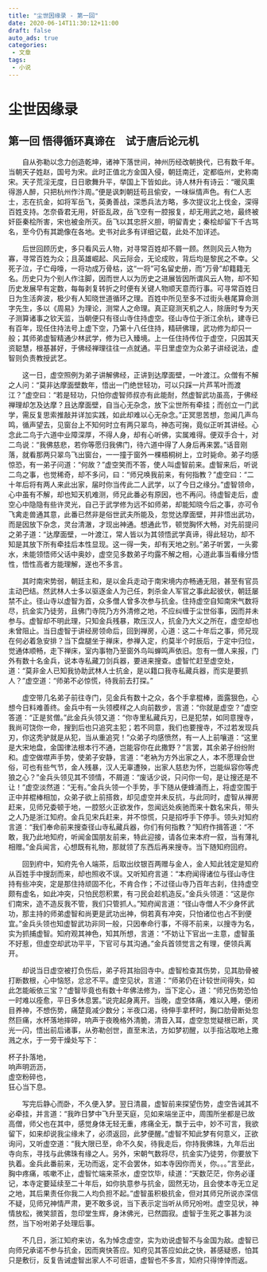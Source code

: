 ```yaml
---
title: "尘世因缘录 - 第一回"
date: 2020-06-14T11:30:12+11:00
draft: false
auto_ads: true
categories:
 - 文章
tags:
 - 小说
---
```

# 尘世因缘录

## 第一回 悟得循环真谛在　试于唐后论元机

　　自从弥勒以念力创造乾坤，诸神下落世间，神州历经改朝换代，已有数千年。当朝天子姓赵，国号为宋。此时正值北方金国入侵，朝廷南迁，定都临州，史称南宋。天子荒淫无度，日日歌舞升平，举国上下皆如此。诗人林升有诗云：“暖风熏得游人醉，只把杭州作汴周。”便是讽刺朝廷苟且偷安，一味纵情声色。有仁人志士，志在抗金，如将军岳飞，英勇善战，深悉兵法方略，多次提议北上伐金，深得百姓支持。怎奈昏君无用，奸臣乱政，岳飞空有一腔报复，却无用武之地，最终被奸臣秦桧所害，宋也被金所灭。岳飞以其忠肝义胆，明留青史；秦桧却留下千古骂名，至今仍有其跪像在各地。史书对此多有详细记载，此处不加详述。

　　后世回顾历史，多只看风云人物，对寻常百姓却不屑一顾。然则风云人物为寡，寻常百姓为众；且英雄崛起、风云际会，无论成败，背后均是黎民之不幸。父死子泣，子亡母嚎，一将功成万骨枯，这“一将”可名留史册，而“万骨”却籍籍无名。历史只为个别人作注脚，因而世人以为历史之进展皆因所谓风云人物，却不知历史发展早有定数，每每剥复转折之时便有关键人物顺天意而行事。可寻常百姓日日为生活奔波，极少有人知晓世道循环之理。百姓中所见至多不过街头巷尾算命测字先生，多以《周易》为理论，测常人之命理。真正窥测天机之人，除唐时专为天子测算诸事之钦天监，当朝便只有径山寺住持虚空。径山寺位于浙江余杭，建寺已有百年，现任住持法号上虚下空，乃第十八任住持，精研佛理，武功修为却只一般；其师弟虚智精通少林武学，修为已入臻境。上一任住持传位于虚空，只因其天资聪慧，根基甚好，于佛经禅理往往一点就通。平日里虚空为众弟子讲经说法，虚智则负责教授武艺。

　　这一日，虚空照例为弟子讲解佛经，正讲到达摩面壁，一叶渡江。众僧有不解之人问：“莫非达摩面壁数年，悟出一门绝世轻功，可以只踩一片芦苇叶而渡江？”虚空曰：“若是轻功，只怕你虚智师叔亦有此能耐，然虚智武功虽高，于佛经禅理却怎及达摩？且达摩面壁，自当心无杂念，放下尘世所有牵挂；而创立一门武学，需反复思索推敲并详加实践，如此却难以心无杂念。”正冥思苦想，忽闻几声鸟鸣，循声望去，见窗台上不知何时立有两只翠鸟，神态可掬，竟似正听其讲经。心念此二鸟于六道中业障深厚，不得人身，却有心听佛，实属难得。便双手合十，对二鸟说：“我佛慈悲，若你等愿归我佛门，待六道中得了人身后再来罢。”话音刚落，就看那两只翠鸟飞出窗台，一一撞于窗外一棵梧桐树上，立时毙命。弟子均感惊恐，有一弟子问道：“何故？”虚空笑而不答，使人叫虚智前来。虚智来后，听说二鸟之事，也觉稀奇，却不多问，曰：“师兄唤我前来，有何指教？”虚空曰：“二十年后将有两人来此出家，届时你当传此二人武学，以了今日之缘分。”虚智领命，心中虽有不解，却也知天机难测，师兄此番必有原因，也不再问。待虚智走后，虚空心中隐隐有些许灵光，自己于武学修为远不如师弟，却能知晓今后之事，亦可令飞禽走兽通其意，此番已然非是俗世武夫所能及，忽觉达摩面壁，并非悟出武功，而是因放下杂念，灵台清澈，才现出神通。想通此节，顿觉胸怀大畅，对先前提问之弟子道：“达摩面壁，一叶渡江，常人皆以为其领悟武学真谛，得此轻功，却不知是其放下所有牵挂后本性显现。这一得一失，却有天地之别。”弟子听罢，一头雾水，未能领悟师父话中奥妙，虚空见多数弟子均露不解之相，心道此事当看缘分悟性，悟性高者方能理解，遂也不多言。

　　其时南宋势弱，朝廷主和，是以金兵走动于南宋境内亦畅通无阻，甚至有官员主动巴结。然武林人士多以驱逐金人为己任，刺杀金人军官之事此起彼伏，朝廷屡禁不止。径山寺以虚智为首，众多僧人曾多次参与抗金。住持虚空自知南宋气数将尽，抗金实乃徒劳，且佛门寺院乃方外清修之地，不应纠缠于尘世俗事，因而并未参与。虚智却不明此理，只知金兵残暴，欺压汉人，抗金乃大义之所在，虚空却也未曾阻止。当日虚智于讲经房领命后，回到禅房，心道：这二十年后之事，师兄现在何必着急安排？当下盘腿坐于禅床，参禅入定，约莫半个时辰后，于定中归位，觉通体顺畅，走下禅床，室内事物乃至窗外鸟叫蝉鸣声依旧。忽有一僧人来报，门外有数十名金兵，说本寺私藏刀剑兵器，要进来搜查。虚智忙赶至虚空处，道：“莫非金人已知我协助武林人士抗金，是以籍口我寺私藏兵器，而实是要抓人？”虚空道：“师弟不必惊慌，待我前去打探。”

　　虚空带几名弟子前往寺门，见金兵有数十之众，各个手拿棍棒，面露狠色，心想今日料难善终。金兵中有一头领模样之人向前数步，言道：“你就是虚空？”虚空答道：“正是贫僧。”此金兵头领又道：“你寺里私藏兵刃，已是犯禁，如同意搜寺，我尚可饶你一命，搜到后也只追究主犯；若不同意，我们也要搜寺，不过若发现兵刃，你这秃驴就是从犯，当从重追究！”众弟子均感愤然，有一人上前嚷道：“这里是大宋地盘，金国律法根本行不通，岂能容你在此撒野？”言罢，其余弟子纷纷附和。虚空做噤声手势，使弟子安静，言道：“老衲为方外出家之人，本不愿理会世俗，可也有些气节，金人残暴，汉人无辜遭殃，出家人慈悲为怀，岂能纵容你等虎狼之心？”金兵头领见其不领情，不屑道：“废话少说，只问你一句，是让搜还是不让！”虚空淡然道：“无有。”金兵头领一个手势，手下随从便蜂涌而上，将虚空围于正中并棍棒相加，众弟子欲上前搭救，却见虚空并未反抗，与此同时，虚智从禅房赶来，见师兄委顿于地，一腔怒火正欲发作，忽闻远处疾驰而来十数名宋兵，带头之人乃是浙江知府。金兵见宋兵赶来，并不惊慌，只是招呼手下停手。领头对知府言道：“我们奉命前来搜查径山寺私藏兵器，你们有何指教？”知府作揖答道：“不敢，我乃此地知府，听闻金国朋友前来，特此迎接，请各位来本府一叙，当有薄礼相赠。”金兵闻言，心想既有礼物，那就领了东西后再来搜寺。当下随知府回府。

　　回到府中，知府先令人端茶，后取出纹银百两赠与金人，金人知此钱定是知府从百姓手中搜刮而来，却也照收不误。又听知府言道：“本府闻得诸位与径山寺住持有些冲突，定是那住持顽固不化，不肯合作；不过径山寺乃百年古刹，住持虚空颇有虚名，如此冲突，只怕民怨积累，有刁民会趁机造反。”金兵头领道：“这是你们南宋，造不造反我不管，我们只管抓人。”知府闻言道：“径山寺僧人不少身怀武功，那主持的师弟虚智和尚更是武功出神，倘若真有冲突，只怕诸位也占不到便宜。”金兵头领也知虚智武功非同一般，只因奉命行事，不得不前来，以搜寺为名，实为抓捕虚智。知府观其神色，知其所想，言道：“不妨让下官出一主意，虚智虽不好惹，但虚空却武功平平，下官可与其沟通。”金兵首领觉言之有理，便领兵离开。

　　却说当日虚空被打负伤后，弟子将其抬回寺中。虚智检查其伤势，见其肋骨被打断数根，心中恼怒，忿忿不平。虚空见状，言道：“师弟仍在计较世间得失，如此怎能皈依三宝？”虚智毕竟也有数十年佛法修为，当下定心，道：“师兄伤势恐怕一时难以痊愈，平日多休息罢。”说完起身离开。当晚，虚空体痛，难以入睡，便闭目养神，不想伤势，痛楚竟减少数分；半夜口渴，待伸手拿杯时，胸口肋骨断处忽然巨痛，水杯落地摔碎，响声于夜晚格外清脆，清音入耳，虚空忽觉疑根已断，灵光一闪，悟出前后诸事，从弥勒创世，直至末法，方如梦初醒，以手指沾取地上撒溅之水，于一旁干燥处写下：

杯子扑落地，  
响声明沥沥，  
虚空粉碎也，  
狂心当下息。  

　　写完后静心而卧，不久便入梦。翌日清晨，虚智前来探望伤势，虚空告诫其不必牵挂，并言道：“我昨日梦中飞升至天庭，见如来端坐正中，周围所坐都是已故高僧，师父也在其中，感觉身体无轻无重，疼痛全无，飘于云中，妙不可言，我欲留下，如来却说我尘缘未了，必须返回，此梦便醒。”虚智不知此梦有何意义，正欲询问，又听虚空道：“我大限已至，命不久矣，待我走后，你持我佛珠，九年后出寺向东，寻找与此佛珠有缘之人。另外，宋朝气数将尽，抗金实乃徒劳，你要放下执着。金兵此番前来，无功而返，定不会罢休，如本寺因你而关，你。。。”言至此，胸中疼痛，咳嗽不止，虚智忙端来茶水，虚空饮毕，续道：“天数茫茫，你务必谨记，本寺定要延续至二十年后，如你执意参与抗金，固然无功，且会使本寺无立足之地，其后果责任你我二人均负担不起。”虚智虽积极抗金，但对其师兄所说亦深信不疑，见师兄神情严肃，更不敢多说，当下表示定当听从师兄吩咐。虚空见状，神情放松，微笑颔首，忽印堂生辉，身沐佛光，已然圆寂。虚智于生死之事甚为淡然，当下吩咐弟子处理后事。

　　不几日，浙江知府来访，名为悼念虚空，实为劝说虚智不与金国为敌。虚智已向师兄承诺不参与抗金，因而爽快答应。知府见其答应如此之快，甚感疑惑，怕其只是敷衍，反复告诫虚智出家人不可诳语，虚智也不多言，知府只得悻悻而返。
